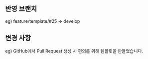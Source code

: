## 반영 브랜치

eg) feature/template/#25 → develop


## 변경 사항

eg) GitHub에서 Pull Request 생성 시 편의를 위해 템플릿을 만들었습니다.
